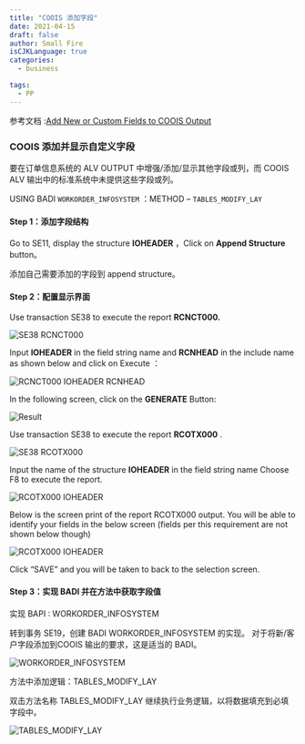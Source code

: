 ```yaml
---
title: "COOIS 添加字段"
date: 2021-04-15
draft: false
author: Small Fire
isCJKLanguage: true
categories: 
  - business

tags: 
  - PP
---
```




参考文档 :[Add New or Custom Fields to COOIS Output](https://blogs.sap.com/2015/10/07/add-new-or-custom-fields-to-coois-output/)

### COOIS 添加并显示自定义字段

要在订单信息系统的 ALV OUTPUT 中增强/添加/显示其他字段或列，而 COOIS ALV 输出中的标准系统中未提供这些字段或列。

USING BADI `WORKORDER_INFOSYSTEM` ：METHOD – `TABLES_MODIFY_LAY`

#### Step 1：添加字段结构

Go to SE11, display the structure **IOHEADER** ，Click on **Append Structure** button。

添加自己需要添加的字段到 append structure。

#### Step 2：配置显示界面

Use transaction SE38 to execute the report **RCNCT000.**

![SE38 RCNCT000](/images/PP/COOIS_3.png)

Input **IOHEADER** in the field string name and **RCNHEAD** in the include name as shown below and click on Execute ：

![RCNCT000 IOHEADER RCNHEAD](/images/PP/COOIS_4.png)

In the following screen, click on the **GENERATE** Button:

![Result](/images/PP/COOIS_5.png)

Use transaction SE38 to execute the report **RCOTX000** .

![SE38 RCOTX000](/images/PP/COOIS_0.png)

Input the name of the structure **IOHEADER** in the field string name Choose F8 to execute the report.

![RCOTX000 IOHEADER](/images/PP/COOIS_1.png)

Below is the screen print of the report RCOTX000 output. You will be able to identify your fields in the below screen (fields per this requirement are not shown below though)

![RCOTX000 IOHEADER](/images/PP/COOIS_2.png)

Click “SAVE” and you will be taken to back to the selection screen.

#### Step 3：实现 BADI 并在方法中获取字段值

实现 BAPI : WORKORDER_INFOSYSTEM

转到事务 SE19，创建 BADI  WORKORDER_INFOSYSTEM 的实现。 对于将新/客户字段添加到COOIS 输出的要求，这是适当的 BADI。

![WORKORDER_INFOSYSTEM](/images/PP/COOIS_6.png)

方法中添加逻辑：TABLES_MODIFY_LAY

双击方法名称 TABLES_MODIFY_LAY 继续执行业务逻辑，以将数据填充到必填字段中。

![TABLES_MODIFY_LAY](/images/PP/COOIS_7.png)